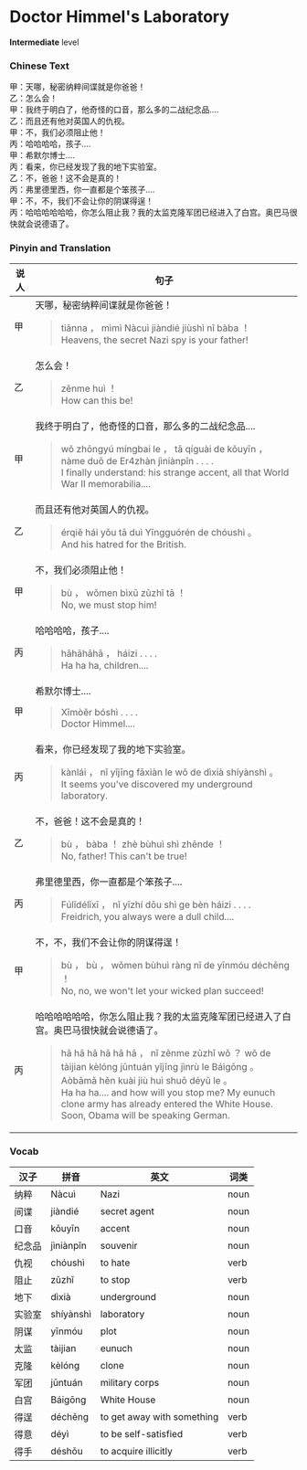 # Doctor Himmel's Laboratory
**Intermediate** level
### Chinese Text
甲：天哪，秘密纳粹间谍就是你爸爸！<br />乙：怎么会！<br />甲：我终于明白了，他奇怪的口音，那么多的二战纪念品....<br />乙：而且还有他对英国人的仇视。<br />甲：不，我们必须阻止他！<br />丙：哈哈哈哈，孩子....<br />甲：希默尔博士....<br />丙：看来，你已经发现了我的地下实验室。<br />乙：不，爸爸！这不会是真的！<br />丙：弗里德里西，你一直都是个笨孩子....<br />甲：不，不，我们不会让你的阴谋得逞！<br />丙：哈哈哈哈哈哈，你怎么阻止我？我的太监克隆军团已经进入了白宫。奥巴马很快就会说德语了。

### Pinyin and Translation
|说人|句子|
|----|----|
|甲|天哪，秘密纳粹间谍就是你爸爸！<blockquote>tiānna ， mìmì Nàcuì jiàndié jiùshì nǐ bàba ！<br />Heavens, the secret Nazi spy is your father!</blockquote>|
|乙|怎么会！<blockquote>zěnme huì ！<br />How can this be!</blockquote>|
|甲|我终于明白了，他奇怪的口音，那么多的二战纪念品....<blockquote>wǒ zhōngyú míngbai le ， tā qíguài de kǒuyīn ， nàme duō de Er4zhàn jìniànpǐn . . . .<br />I finally understand: his strange accent, all that World War II memorabilia....</blockquote>|
|乙|而且还有他对英国人的仇视。<blockquote>érqiě hái yǒu tā duì Yīngguórén de chóushì 。<br />And his hatred for the British.</blockquote>|
|甲|不，我们必须阻止他！<blockquote>bù ， wǒmen bìxū zǔzhǐ tā ！<br />No, we must stop him!</blockquote>|
|丙|哈哈哈哈，孩子....<blockquote>hāhāhāhā ， háizi . . . .<br />Ha ha ha, children....</blockquote>|
|甲|希默尔博士....<blockquote>Xīmòěr bóshì . . . .<br />Doctor Himmel....</blockquote>|
|丙|看来，你已经发现了我的地下实验室。<blockquote>kànlái ， nǐ yǐjīng fāxiàn le wǒ de dìxià shíyànshì 。<br />It seems you've discovered my underground laboratory.</blockquote>|
|乙|不，爸爸！这不会是真的！<blockquote>bù ， bàba ！ zhè bùhuì shì zhēnde ！<br />No, father! This can't be true!</blockquote>|
|丙|弗里德里西，你一直都是个笨孩子....<blockquote>Fúlǐdélǐxī ， nǐ yīzhí dōu shì ge bèn háizi . . . .<br />Freidrich, you always were a dull child....</blockquote>|
|甲|不，不，我们不会让你的阴谋得逞！<blockquote>bù ， bù ， wǒmen bùhuì ràng nǐ de yīnmóu déchěng ！<br />No, no, we won't let your wicked plan succeed!</blockquote>|
|丙|哈哈哈哈哈哈，你怎么阻止我？我的太监克隆军团已经进入了白宫。奥巴马很快就会说德语了。<blockquote>hā hā hā hā hā hā ， nǐ zěnme zǔzhǐ wǒ ？ wǒ de tàijian kèlóng jūntuán yǐjīng jìnrù le Báigōng 。 Aòbāmǎ hěn kuài jiù huì shuō déyǔ le 。<br />Ha ha ha.... and how will you stop me? My eunuch clone army has already entered the White House. Soon, Obama will be speaking German.</blockquote>|
### Vocab
|汉子|拼音|英文|词类|
|----|----|----|----|
|纳粹|Nàcuì|Nazi|noun|
|间谍|jiàndié|secret agent|noun|
|口音|kǒuyīn|accent|noun|
|纪念品|jìniànpǐn|souvenir|noun|
|仇视|chóushì|to hate|verb|
|阻止|zǔzhǐ|to stop|verb|
|地下|dìxià|underground|noun|
|实验室|shíyànshì|laboratory|noun|
|阴谋|yīnmóu|plot|noun|
|太监|tàijian|eunuch|noun|
|克隆|kèlóng|clone|noun|
|军团|jūntuán|military corps|noun|
|白宫|Báigōng|White House|noun|
|得逞|déchěng|to get away with something|verb|
|得意|déyì|to be self-satisfied|verb|
|得手|déshǒu|to acquire illicitly|verb|